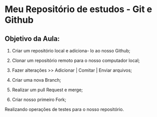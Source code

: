 # Meu Repositório de estudos - Git e Github


## Objetivo da Aula:


1.  Criar um repositório local e adiciona- lo ao nosso Github;

2. Clonar um repositório remoto para o nosso computador  local;

3. Fazer alterações >> Adicionar | Comitar | Enviar arquivos;

4. Criar uma nova Branch;

5. Realizar um pull Request e merge;

6. Criar nosso primeiro Fork;


Realizando operações de testes para o nosso repositório.

